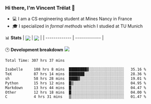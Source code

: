 ### Hi there, I'm Vincent Trélat 👋
 - 💻 I am a CS engineering student at Mines Nancy in France
 - 🎓 I specialized in *formal methods* which I studied at TU Munich

📊 **Stats**
| <img align="center" src="https://readme-stats.clckblog.space/api?username=VTrelat&show_icons=true&include_all_commits=true&theme=tokyonight&hide_border=true" /> | <img align="center" src="https://readme-stats.clckblog.space/api/top-langs/?username=VTrelat&layout=compact&theme=tokyonight&hide_border=true" /> |
| ------------- | ------------- |

🕑 **Development breakdown** ![](https://wakatime.com/badge/user/8d0110fb-6b70-4990-ab86-45c404715c2b.svg)
<!--START_SECTION:waka-->

```txt
Total Time: 307 hrs 37 mins

Isabelle     108 hrs 8 mins  ████████▓░░░░░░░░░░░░░░░░   35.16 %
TeX          87 hrs 14 mins  ███████░░░░░░░░░░░░░░░░░░   28.36 %
sh           58 hrs 28 mins  ████▓░░░░░░░░░░░░░░░░░░░░   19.01 %
Python       15 hrs 12 mins  █▒░░░░░░░░░░░░░░░░░░░░░░░   04.95 %
Markdown     13 hrs 44 mins  █░░░░░░░░░░░░░░░░░░░░░░░░   04.47 %
Other        12 hrs 18 mins  █░░░░░░░░░░░░░░░░░░░░░░░░   04.00 %
C            4 hrs 31 mins   ▒░░░░░░░░░░░░░░░░░░░░░░░░   01.47 %
```

<!--END_SECTION:waka-->
